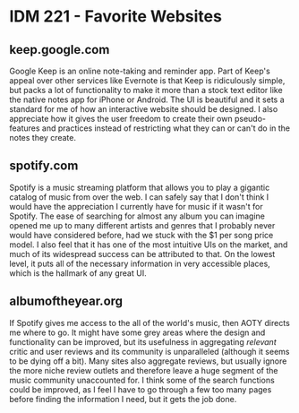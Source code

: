 # IDM 221 - Favorite Websites

## keep.google.com

Google Keep is an online note-taking and reminder app. Part of Keep's appeal over other services like Evernote is that Keep is ridiculously simple, but packs a lot of functionality to make it more than a stock text editor like the native notes app for iPhone or Android. The UI is beautiful and it sets a standard for me of how an interactive website should be designed. I also appreciate how it gives the user freedom to create their own pseudo-features and practices instead of restricting what they can or can't do in the notes they create.

## spotify.com

Spotify is a music streaming platform that allows you to play a gigantic catalog of music from over the web. I can safely say that I don't think I would have the appreciation I currently have for music if it wasn't for Spotify. The ease of searching for almost any album you can imagine opened me up to many different artists and genres that I probably never would have considered before, had we stuck with the $1 per song price model. I also feel that it has one of the most intuitive UIs on the market, and much of its widespread success can be attributed to that. On the lowest level, it puts all of the necessary information in very accessible places, which is the hallmark of any great UI.

## albumoftheyear.org

If Spotify gives me access to the all of the world's music, then AOTY directs me where to go. It might have some grey areas where the design and functionality can be improved, but its usefulness in aggregating _relevant_ critic and user reviews and its community is unparalleled (although it seems to be dying off a bit). Many sites also aggregate reviews, but usually ignore the more niche review outlets and therefore leave a huge segment of the music community unaccounted for. I think some of the search functions could be improved, as I feel I have to go through a few too many pages before finding the information I need, but it gets the job done.